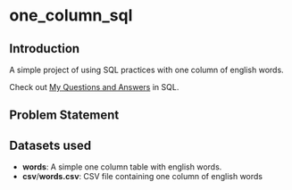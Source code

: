 # one_column_sql

## Introduction
A simple project of using SQL practices with one column of english words.

Check out [My Questions and Answers](https://github.com/iweld/one_column_sql/blob/main/ANALYSIS.md "My Questions and Answers") in SQL.

## Problem Statement


## Datasets used
- <strong>words</strong>: A simple one column table with english words.
- <strong>csv</strong>/<strong>words.csv</strong>: CSV file containing one column of english words
